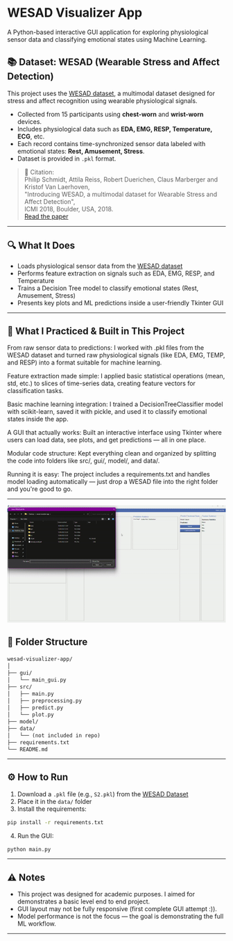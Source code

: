 
# WESAD Visualizer App

A Python-based interactive GUI application for exploring physiological sensor data and classifying emotional states using Machine Learning.


## 📚 Dataset: WESAD (Wearable Stress and Affect Detection)

This project uses the [WESAD dataset](https://ubi29.informatik.uni-siegen.de/usi/data_wesad.html), a multimodal dataset designed for stress and affect recognition using wearable physiological signals.

- Collected from 15 participants using **chest-worn** and **wrist-worn** devices.
- Includes physiological data such as **EDA, EMG, RESP, Temperature, ECG**, etc.
- Each record contains time-synchronized sensor data labeled with emotional states: **Rest, Amusement, Stress**.
- Dataset is provided in `.pkl` format.

> 📖 Citation:  
Philip Schmidt, Attila Reiss, Robert Duerichen, Claus Marberger and Kristof Van Laerhoven,  
"Introducing WESAD, a multimodal dataset for Wearable Stress and Affect Detection",  
ICMI 2018, Boulder, USA, 2018.  
[Read the paper](https://www.eti.uni-siegen.de/ubicomp/papers/ubi_icmi2018.pdf)


---

## 🔍 What It Does

- Loads physiological sensor data from the [WESAD dataset](https://archive.ics.uci.edu/ml/datasets/Wearable+Stress+and+Affect+Detection)
- Performs feature extraction on signals such as EDA, EMG, RESP, and Temperature
- Trains a Decision Tree model to classify emotional states (Rest, Amusement, Stress)
- Presents key plots and ML predictions inside a user-friendly Tkinter GUI

---
## 🧵 What I Practiced & Built in This Project
From raw sensor data to predictions: I worked with .pkl files from the WESAD dataset and turned raw physiological signals (like EDA, EMG, TEMP, and RESP) into a format suitable for machine learning. 

Feature extraction made simple: I applied basic statistical operations (mean, std, etc.) to slices of time-series data, creating feature vectors for classification tasks.

Basic machine learning integration: I trained a DecisionTreeClassifier model with scikit-learn, saved it with pickle, and used it to classify emotional states inside the app.

A GUI that actually works: Built an interactive interface using Tkinter where users can load data, see plots, and get predictions — all in one place.

Modular code structure: Kept everything clean and organized by splitting the code into folders like src/, gui/, model/, and data/.

Running it is easy: The project includes a requirements.txt and handles model loading automatically — just drop a WESAD file into the right folder and you're good to go.

---
![WESAD GUI](assets/demo.gif)

## 📁 Folder Structure

```
wesad-visualizer-app/
│
├── gui/
│   └── main_gui.py
├── src/
│   ├── main.py
│   ├── preprocessing.py
│   ├── predict.py
│   └── plot.py
├── model/                  
├── data/                   
│   └── (not included in repo)
├── requirements.txt
└── README.md
```

---

## ⚙️ How to Run

1. Download a `.pkl` file (e.g., `S2.pkl`) from the [WESAD Dataset](https://archive.ics.uci.edu/ml/datasets/Wearable+Stress+and+Affect+Detection)
2. Place it in the `data/` folder
3. Install the requirements:

```bash
pip install -r requirements.txt
```

4. Run the GUI:

```bash
python main.py
```

---

## ⚠️ Notes

- This project was designed for academic purposes. I aimed for demonstrates a basic level end to end project.
- GUI layout may not be fully responsive (first complete GUI attempt :)).
- Model performance is not the focus — the goal is demonstrating the full ML workflow.

---

